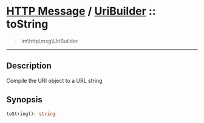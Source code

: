 # [HTTP Message](http.md) / [UriBuilder](http-UriBuilder.md) :: toString
 > im\http\msg\UriBuilder
____

## Description
Compile the URI object to a URL string

## Synopsis
```php
toString(): string
```
